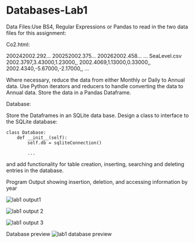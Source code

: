# Databases-Lab1

Data Files:Use BS4, Regular Expressions or Pandas to read in the two data files for this assignment:

Co2.html:
<TBODY><TR><TD>2002</TD><TD>4</TD><TD>2002.292</TD>...
<TBODY><TR><TD>2002</TD><TD>5</TD><TD>2002.375</TD>...
<TBODY><TR><TD>2002</TD><TD>6</TD><TD>2002.458</TD>...
...
SeaLevel.csv
2002.3797,3.43000,1.23000,,
2002.4069,1.13000,0.33000,,
2002.4340,-5.67000,-2.17000,,
...

Where necessary, reduce the data from either Monthly or Daily to Annual data.  Use Python iterators and reducers to handle converting the data to Annual data. Store the data in a Pandas Dataframe.


Database:

Store the Dataframes in an SQLite data base.  Design a class to interface to the SQLite database:

    class Database:
        def __init__(self):
            self.db = sqliteConnection()

            ...

and add functionality for table creation, inserting, searching and deleting entries in the database.  


Program Output showing insertion, deletion, and accessing information by year

![lab1 output1](https://user-images.githubusercontent.com/121079918/210129432-0c14c651-2c92-483d-b63f-10649b699d96.png)

![lab1 output 2](https://user-images.githubusercontent.com/121079918/210129436-a7f69b42-5b2b-4963-880e-ec82db51f2fe.png)

![lab1 output 3](https://user-images.githubusercontent.com/121079918/210129434-b50a94b6-d1f3-4595-90ba-1b248342066f.png)

Database preview
![lab1 database preview](https://user-images.githubusercontent.com/121079918/210129575-1099927b-7c1c-4f87-8a50-d805e0c7505b.png)


